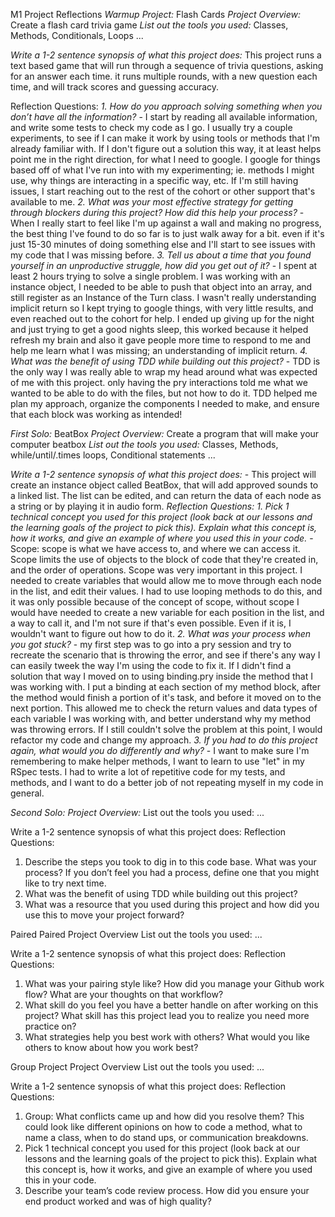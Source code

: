 M1 Project Reflections
*Warmup Project:* Flash Cards
*Project Overview:* Create a flash card trivia game
*List out the tools you used:* Classes, Methods, Conditionals, Loops
...

*Write a 1-2 sentence synopsis of what this project does:*
This project runs a text based game that will run through a sequence of trivia questions, asking for an answer each time. 
it runs multiple rounds, with a new question each time, and will track scores and guessing accuracy.

Reflection Questions:
*1. How do you approach solving something when you don’t have all the information?*
    - I start by reading all available information, and write some tests to check my code as I go. I usually try a couple experiments, to see if I can make it work by using tools or methods that I'm already familiar with. If I don't figure out a solution this way, it at least helps point me in the right direction, for what I need to google. I google for things based off of what I've run into with my experimenting; ie. methods I might use, why things are interacting in a specific way, etc. If I'm still having issues, I start reaching out to the rest of the cohort or other support that's available to me.
*2. What was your most effective strategy for getting through blockers during this project? How did this help your process?*
    - When I really start to feel like I'm up against a wall and making no progress, the best thing I've found to do so far is to just walk away for a bit. even if it's just 15-30 minutes of doing something else and I'll start to see issues with my code that I was missing before. 
*3. Tell us about a time that you found yourself in an unproductive struggle, how did you get out of it?*
    - I spent at least 2 hours trying to solve a single problem. I was working with an instance object, I needed to be able to push that object into an array, and still register as an Instance of the Turn class. I wasn't really understanding implicit return so I kept trying to google things, with very little results, and even reached out to the cohort for help. I ended up giving up for the night and just trying to get a good nights sleep, this worked because it helped refresh my brain and also it gave people more time to respond to me and help me learn what I was missing; an understanding of implicit return.
*4. What was the benefit of using TDD while building out this project?*
    - TDD is the only way I was really able to wrap my head around what was expected of me with this project. only having the pry interactions told me what we wanted to be able to do with the files, but not how to do it. TDD helped me plan my approach, organize the components I needed to make, and ensure that each block was working as intended!

*First Solo:* BeatBox
*Project Overview:* Create a program that will make your computer beatbox
*List out the tools you used:* Classes, Methods, while/until/.times loops, Conditional statements
...

*Write a 1-2 sentence synopsis of what this project does:*
    - This project will create an instance object called BeatBox, that will add approved sounds to a linked list. The list can be edited, and can return the data of each node as a string or by playing it in audio form.
*Reflection Questions:*
*1. Pick 1 technical concept you used for this project (look back at our lessons and the learning goals of the project to pick this). Explain what this concept is, how it works, and give an example of where you used this in your code.*
    - Scope: scope is what we have access to, and where we can access it. Scope limits the use of objects to the block of code that they're created in, and the order of operations. Scope was very important in this project. I needed to create variables that would allow me to move through each node in the list, and edit their values. I had to use looping methods to do this, and it was only possible because of the concept of scope, without scope I would have needed to create a new variable for each position in the list, and a way to call it, and I'm not sure if that's even possible. Even if it is, I wouldn't want to figure out how to do it.
*2. What was your process when you got stuck?*
    - my first step was to go into a pry session and try to recreate the scenario that is throwing the error, and see if there's any way I can easily tweek the way I'm using the code to fix it. If I didn't find a solution that way I moved on to using binding.pry inside the method that I was working with. I put a binding at each section of my method block, after the method would finish a portion of it's task, and before it moved on to the next portion. This allowed me to check the return values and data types of each variable I was working with, and better understand why my method was throwing errors. If I still couldn't solve the problem at this point, I would refactor my code and change my approach.
*3. If you had to do this project again, what would you do differently and why?*
    - I want to make sure I'm remembering to make helper methods, I want to learn to use "let" in my RSpec tests. I had to write a lot of repetitive code for my tests, and methods, and I want to do a better job of not repeating myself in my code in general.

*Second Solo:*
*Project Overview:* 
List out the tools you used:
...

Write a 1-2 sentence synopsis of what this project does:
Reflection Questions:
1. Describe the steps you took to dig in to this code base. What was your process? If you don’t feel you had a process, define one that you might like to try next time.
2. What was the benefit of using TDD while building out this project?
3. What was a resource that you used during this project and how did you use this to move your project forward?

Paired Paired
Project Overview
List out the tools you used:
...

Write a 1-2 sentence synopsis of what this project does:
Reflection Questions:
1. What was your pairing style like? How did you manage your Github work flow? What are your thoughts on that workflow?
2. What skill do you feel you have a better handle on after working on this project? What skill has this project lead you to realize you need more practice on?
3. What strategies help you best work with others? What would you like others to know about how you work best?

Group Project
Project Overview
List out the tools you used:
...

Write a 1-2 sentence synopsis of what this project does:
Reflection Questions:
1. Group: What conflicts came up and how did you resolve them? This could look like different opinions on how to code a method, what to name a class, when to do stand ups, or communication breakdowns.
2. Pick 1 technical concept you used for this project (look back at our lessons and the learning goals of the project to pick this). Explain what this concept is, how it works, and give an example of where you used this in your code.
3. Describe your team’s code review process. How did you ensure your end product worked and was of high quality?